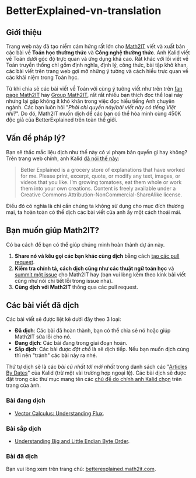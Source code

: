 # BetterExplained-vn-translation 

## Giới thiệu

Trang web này đã tạo niềm cảm hứng rất lớn cho [Math2IT](http://math2it.com) viết và xuất bản các bài về **Toán học thường thức** và **Công nghệ thường thức**. Anh Kalid viết về Toán dưới góc độ trực quan và ứng dụng khá cao. Rất khác với lối viết về Toán truyền thống chỉ gồm định nghĩa, định lý, công thức, bài tập khô khan, các bài viết trên trang web gợi mở những ý tưởng và cách hiểu trực quan về các khái niệm trong Toán học.

Từ khi chia sẻ các bài viết về Toán với cùng ý tưởng viết như trên trên [fan page Math2IT](https://facebook.com/math2IT/) hay [Group Math2IT](https://www.facebook.com/groups/math2it/), rất rất nhiều bạn thích đọc thể loại này nhưng lại gặp không ít khó khăn trong việc đọc hiểu tiếng Anh chuyên ngành. Các bạn luôn hỏi "_Phải chi quyển này/bài viết này có tiếng Việt nhỉ?_". Do đó, Math2IT muốn dịch để các bạn có thể hòa mình cùng 450K độc giả của BetterExplained trên toàn thế giới.

## Vấn đề pháp lý?

Bạn sẽ thắc mắc liệu dịch như thế này có vi phạm bản quyền gì hay không? Trên trang web chính, anh Kalid [đã nói thế này](https://betterexplained.com/about/):

> Better Explained is a grocery store of explanations that have worked for me. Please print, excerpt, quote, or modify any text, images, or videos that you like. I’m growing tomatoes, eat them whole or work them into your own creations. Content is freely available under a Creative Commons Attribution-NonCommercial-ShareAlike license.

Điều đó có nghĩa là chỉ cần chúng ta không sử dụng cho mục đích thương mại, ta hoàn toàn có thể dịch các bài viết của anh ấy một cách thoải mái.

## Bạn muốn giúp Math2IT?

Có ba cách để bạn có thể giúp chúng mình hoàn thành dự án này.

1. **Share nó và kêu gọi các bạn khác cùng dịch** bằng cách [tạo các pull request](https://github.com/math2it/BetterExplained-vn-translation/pulls). 
2. **Kiểm tra chính tả, cách dịch cũng như các thuật ngữ toán học** và [summit một issue](https://github.com/math2it/BetterExplained-vn-translation/issues) cho Math2IT hay \(bạn vui lòng kèm theo kink bài viết cũng như nói chi tiết lỗi trong issue nha\).
3. **Cùng dịch với Math2IT** thông qua các pull request. 

## Các bài viết đã dịch

Các bài viết sẽ được liệt kê dưới đây theo 3 loại:

* **Đã dịch**: Các bài đã hoàn thành, bạn có thể chia sẻ nó hoặc giúp Math2IT sửa lỗi cho nó.
* **Đang dịch**: Các bài đang trong giai đoạn hoàn.
* **Sắp dịch**: Các bài được _đặt chỗ_ là sẽ dịch tiếp. Nếu bạn muốn dịch cùng thì nên "tránh" các bài này ra nhé.

Thứ tự dịch sẽ là các _bài cũ nhất tới mới nhất_ trong danh sách các "[Articles By Dates](https://betterexplained.com/archives/)" của Kalid \(trừ một vài trường hợp ngoại lệ\). Các bài dịch sẽ được đặt trong các thư mục mang tên các [chủ đề do chính anh Kalid chọn](https://betterexplained.com/archives/) trên trang của ảnh.

### Bài đang dịch

* [Vector Calculus: Understanding Flux](https://betterexplained.com/articles/flux/).

### Bài sắp dịch

* [Understanding Big and Little Endian Byte Order](https://betterexplained.com/articles/understanding-big-and-little-endian-byte-order/).

### Bài đã dịch

Bạn vui lòng xem trên trang chủ: [betterexplained.math2it.com](https://betterexplained.math2it.com).

